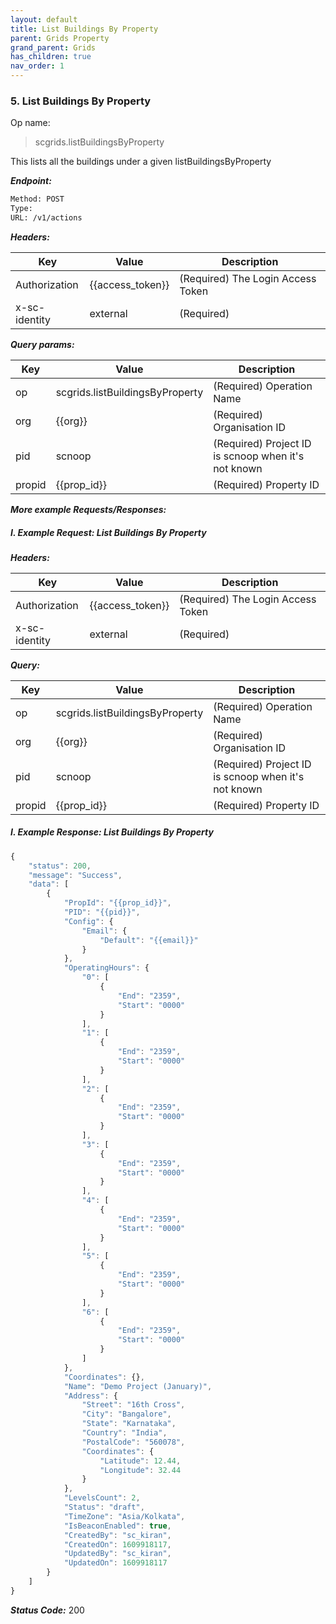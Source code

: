 ```yaml
---
layout: default
title: List Buildings By Property
parent: Grids Property
grand_parent: Grids
has_children: true
nav_order: 1
---
```


### 5. List Buildings By Property


Op name: 

> scgrids.listBuildingsByProperty

This lists all the buildings under a given listBuildingsByProperty


***Endpoint:***

```bash
Method: POST
Type: 
URL: /v1/actions
```


***Headers:***

| Key | Value | Description |
| --- | ------|-------------|
| Authorization | {{access_token}} | (Required) The Login Access Token |
| x-sc-identity | external | (Required) |



***Query params:***

| Key | Value | Description |
| --- | ------|-------------|
| op | scgrids.listBuildingsByProperty | (Required) Operation Name |
| org | {{org}} | (Required) Organisation ID |
| pid | scnoop | (Required) Project ID is scnoop when it's not known |
| propid | {{prop_id}} | (Required) Property ID |



***More example Requests/Responses:***


##### I. Example Request: List Buildings By Property


***Headers:***

| Key | Value | Description |
| --- | ------|-------------|
| Authorization | {{access_token}} | (Required) The Login Access Token |
| x-sc-identity | external | (Required) |



***Query:***

| Key | Value | Description |
| --- | ------|-------------|
| op | scgrids.listBuildingsByProperty | (Required) Operation Name |
| org | {{org}} | (Required) Organisation ID |
| pid | scnoop | (Required) Project ID is scnoop when it's not known |
| propid | {{prop_id}} | (Required) Property ID |



##### I. Example Response: List Buildings By Property
```js
{
    "status": 200,
    "message": "Success",
    "data": [
        {
            "PropId": "{{prop_id}}",
            "PID": "{{pid}}",
            "Config": {
                "Email": {
                    "Default": "{{email}}"
                }
            },
            "OperatingHours": {
                "0": [
                    {
                        "End": "2359",
                        "Start": "0000"
                    }
                ],
                "1": [
                    {
                        "End": "2359",
                        "Start": "0000"
                    }
                ],
                "2": [
                    {
                        "End": "2359",
                        "Start": "0000"
                    }
                ],
                "3": [
                    {
                        "End": "2359",
                        "Start": "0000"
                    }
                ],
                "4": [
                    {
                        "End": "2359",
                        "Start": "0000"
                    }
                ],
                "5": [
                    {
                        "End": "2359",
                        "Start": "0000"
                    }
                ],
                "6": [
                    {
                        "End": "2359",
                        "Start": "0000"
                    }
                ]
            },
            "Coordinates": {},
            "Name": "Demo Project (January)",
            "Address": {
                "Street": "16th Cross",
                "City": "Bangalore",
                "State": "Karnataka",
                "Country": "India",
                "PostalCode": "560078",
                "Coordinates": {
                    "Latitude": 12.44,
                    "Longitude": 32.44
                }
            },
            "LevelsCount": 2,
            "Status": "draft",
            "TimeZone": "Asia/Kolkata",
            "IsBeaconEnabled": true,
            "CreatedBy": "sc_kiran",
            "CreatedOn": 1609918117,
            "UpdatedBy": "sc_kiran",
            "UpdatedOn": 1609918117
        }
    ]
}
```


***Status Code:*** 200

<br>
